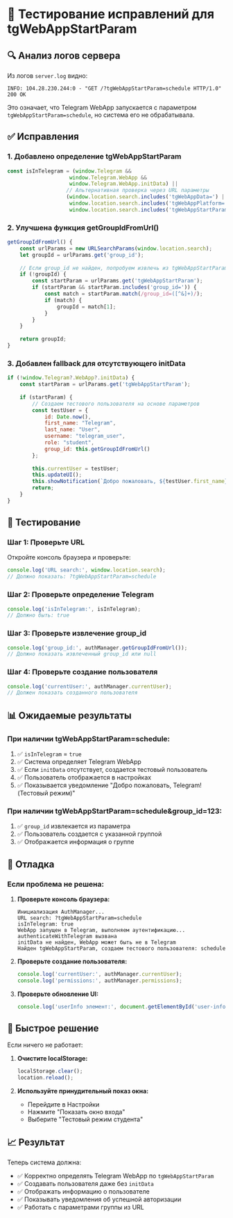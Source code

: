 # 🎯 Тестирование исправлений для tgWebAppStartParam

## 🔍 Анализ логов сервера

Из логов `server.log` видно:
```
INFO: 104.28.230.244:0 - "GET /?tgWebAppStartParam=schedule HTTP/1.0" 200 OK
```

Это означает, что Telegram WebApp запускается с параметром `tgWebAppStartParam=schedule`, но система его не обрабатывала.

## ✅ Исправления

### 1. **Добавлено определение tgWebAppStartParam**
```javascript
const isInTelegram = (window.Telegram && 
                    window.Telegram.WebApp && 
                    window.Telegram.WebApp.initData) ||
                   // Альтернативная проверка через URL параметры
                   (window.location.search.includes('tgWebAppData=') || 
                    window.location.search.includes('tgWebAppPlatform=') ||
                    window.location.search.includes('tgWebAppStartParam='));
```

### 2. **Улучшена функция getGroupIdFromUrl()**
```javascript
getGroupIdFromUrl() {
    const urlParams = new URLSearchParams(window.location.search);
    let groupId = urlParams.get('group_id');
    
    // Если group_id не найден, попробуем извлечь из tgWebAppStartParam
    if (!groupId) {
        const startParam = urlParams.get('tgWebAppStartParam');
        if (startParam && startParam.includes('group_id=')) {
            const match = startParam.match(/group_id=([^&]+)/);
            if (match) {
                groupId = match[1];
            }
        }
    }
    
    return groupId;
}
```

### 3. **Добавлен fallback для отсутствующего initData**
```javascript
if (!window.Telegram?.WebApp?.initData) {
    const startParam = urlParams.get('tgWebAppStartParam');
    
    if (startParam) {
        // Создаем тестового пользователя на основе параметров
        const testUser = {
            id: Date.now(),
            first_name: "Telegram",
            last_name: "User",
            username: "telegram_user",
            role: "student",
            group_id: this.getGroupIdFromUrl()
        };
        
        this.currentUser = testUser;
        this.updateUI();
        this.showNotification(`Добро пожаловать, ${testUser.first_name}! (Тестовый режим)`, 'success');
        return;
    }
}
```

## 🧪 Тестирование

### **Шаг 1: Проверьте URL**
Откройте консоль браузера и проверьте:
```javascript
console.log('URL search:', window.location.search);
// Должно показать: ?tgWebAppStartParam=schedule
```

### **Шаг 2: Проверьте определение Telegram**
```javascript
console.log('isInTelegram:', isInTelegram);
// Должно быть: true
```

### **Шаг 3: Проверьте извлечение group_id**
```javascript
console.log('group_id:', authManager.getGroupIdFromUrl());
// Должно показать извлеченный group_id или null
```

### **Шаг 4: Проверьте создание пользователя**
```javascript
console.log('currentUser:', authManager.currentUser);
// Должен показать созданного пользователя
```

## 📊 Ожидаемые результаты

### **При наличии tgWebAppStartParam=schedule:**
1. ✅ `isInTelegram` = `true`
2. ✅ Система определяет Telegram WebApp
3. ✅ Если `initData` отсутствует, создается тестовый пользователь
4. ✅ Пользователь отображается в настройках
5. ✅ Показывается уведомление "Добро пожаловать, Telegram! (Тестовый режим)"

### **При наличии tgWebAppStartParam=schedule&group_id=123:**
1. ✅ `group_id` извлекается из параметра
2. ✅ Пользователь создается с указанной группой
3. ✅ Отображается информация о группе

## 🔧 Отладка

### **Если проблема не решена:**

1. **Проверьте консоль браузера:**
   ```
   Инициализация AuthManager...
   URL search: ?tgWebAppStartParam=schedule
   isInTelegram: true
   WebApp запущен в Telegram, выполняем аутентификацию...
   authenticateWithTelegram вызвана
   initData не найден, WebApp может быть не в Telegram
   Найден tgWebAppStartParam, создаем тестового пользователя: schedule
   ```

2. **Проверьте создание пользователя:**
   ```javascript
   console.log('currentUser:', authManager.currentUser);
   console.log('permissions:', authManager.permissions);
   ```

3. **Проверьте обновление UI:**
   ```javascript
   console.log('userInfo элемент:', document.getElementById('user-info'));
   ```

## 🚀 Быстрое решение

Если ничего не работает:

1. **Очистите localStorage:**
   ```javascript
   localStorage.clear();
   location.reload();
   ```

2. **Используйте принудительный показ окна:**
   - Перейдите в Настройки
   - Нажмите "Показать окно входа"
   - Выберите "Тестовый режим студента"

## 📈 Результат

Теперь система должна:
- ✅ Корректно определять Telegram WebApp по `tgWebAppStartParam`
- ✅ Создавать пользователя даже без `initData`
- ✅ Отображать информацию о пользователе
- ✅ Показывать уведомления об успешной авторизации
- ✅ Работать с параметрами группы из URL

